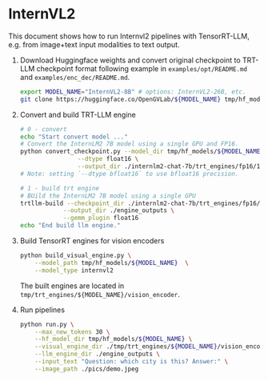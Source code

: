 <!-- omit from toc -->
# InternVL2

This document shows how to run Internvl2 pipelines with TensorRT-LLM, e.g. from image+text input modalities to text output.


1. Download Huggingface weights and convert original checkpoint to TRT-LLM checkpoint format
   following example in `examples/opt/README.md` and `examples/enc_dec/README.md`.

    ```bash
    export MODEL_NAME="InternVL2-8B" # options: InternVL2-26B, etc.
    git clone https://huggingface.co/OpenGVLab/${MODEL_NAME} tmp/hf_models/${MODEL_NAME}
    ```

2. Convert and build TRT-LLM engine

    ```bash
    # 0 - convert
    echo "Start convert model ..."
    # Convert the InternLM2 7B model using a single GPU and FP16.
    python convert_checkpoint.py --model_dir tmp/hf_models/${MODEL_NAME} \
                    --dtype float16 \
                    --output_dir ./internlm2-chat-7b/trt_engines/fp16/1-gpu/
    # Note: setting `--dtype bfloat16` to use bfloat16 precision.

    # 1 - build trt engine
    # BUild the InternLM2 7B model using a single GPU
    trtllm-build --checkpoint_dir ./internlm2-chat-7b/trt_engines/fp16/1-gpu/ \
                --output_dir ./engine_outputs \
                --gemm_plugin float16
    echo "End build llm engine."

    ```

3. Build TensorRT engines for vision encoders

    ```bash
    python build_visual_engine.py \
        --model_path tmp/hf_models/${MODEL_NAME}  \
        --model_type internvl2
    ```

    The built engines are located in `tmp/trt_engines/${MODEL_NAME}/vision_encoder`.


4. Run pipelines

    ```bash
    python run.py \
        --max_new_tokens 30 \
        --hf_model_dir tmp/hf_models/${MODEL_NAME} \
        --visual_engine_dir ./tmp/trt_engines/${MODEL_NAME}/vision_encoder \
        --llm_engine_dir ./engine_outputs \
        --input_text "Question: which city is this? Answer:" \
        --image_path ./pics/demo.jpeg
    ```

